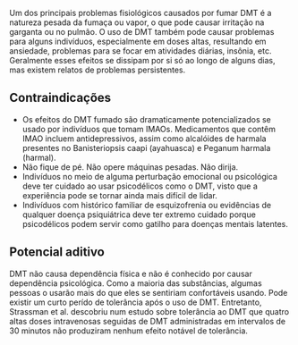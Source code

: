 Um dos principais problemas fisiológicos causados por fumar DMT é a natureza pesada da fumaça ou vapor, o que pode causar irritação na garganta ou no pulmão. O uso de DMT também pode causar problemas para alguns indivíduos, especialmente em doses altas, resultando em ansiedade, problemas para se focar em atividades diárias, insônia, etc. Geralmente esses efeitos se dissipam por si só ao longo de alguns dias, mas existem relatos de problemas persistentes.

## Contraindicações

- Os efeitos do DMT fumado são dramaticamente potencializados se usado por indivíduos que tomam IMAOs. Medicamentos que contêm IMAO incluem antidepressivos, assim como alcalóides de harmala presentes no Banisteriopsis caapi (ayahuasca) e Peganum harmala (harmal).
- Não fique de pé. Não opere máquinas pesadas. Não dirija.
- Indivíduos no meio de alguma perturbação emocional ou psicológica deve ter cuidado ao usar psicodélicos como o DMT, visto que a experiência pode se tornar ainda mais difícil de lidar.
- Indivíduos com histórico familiar de esquizofrenia ou evidências de qualquer doença psiquiátrica deve ter extremo cuidado porque psicodélicos podem servir como gatilho para doenças mentais latentes.

## Potencial aditivo

DMT não causa dependência física e não é conhecido por causar dependência psicológica. Como a maioria das substâncias, algumas pessoas o usarão mais do que eles se sentiriam confortáveis usando. Pode existir um curto perído de tolerância após o uso de DMT. Entretanto, Strassman et al. descobriu num estudo sobre tolerância ao DMT que quatro altas doses intravenosas seguidas de DMT administradas em intervalos de 30 minutos não produziram nenhum efeito notável de tolerância.